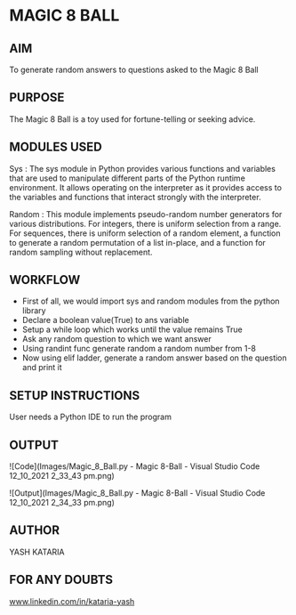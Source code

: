 # MAGIC 8 BALL

## AIM
To generate random answers to questions asked to the Magic 8 Ball

## PURPOSE
The Magic 8 Ball is a toy used for fortune-telling or seeking advice.

## MODULES USED
Sys : The sys module in Python provides various functions and variables that are used to manipulate different parts of the Python runtime environment. It allows operating on the interpreter as it provides access to the variables and functions that interact strongly with the interpreter.

Random : This module implements pseudo-random number generators for various distributions.
For integers, there is uniform selection from a range. For sequences, there is uniform selection of a random element, a function to generate a random permutation of a list in-place, and a function for random sampling without replacement.

## WORKFLOW
- First of all, we would import sys and random modules from the python library
- Declare a boolean value(True) to ans variable
- Setup a while loop which works until the value remains True 
- Ask any random question to which we want answer
- Using randint func generate random a random number from 1-8
- Now using elif ladder, generate a random answer based on the question and print it

## SETUP INSTRUCTIONS
User needs a Python IDE to run the program

## OUTPUT
![Code](Images/Magic_8_Ball.py - Magic 8-Ball - Visual Studio Code 12_10_2021 2_33_43 pm.png)


![Output](Images/Magic_8_Ball.py - Magic 8-Ball - Visual Studio Code 12_10_2021 2_34_33 pm.png)

## AUTHOR
YASH KATARIA

## FOR ANY DOUBTS
www.linkedin.com/in/kataria-yash